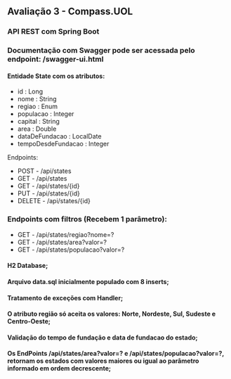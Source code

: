 ## Avaliação 3 - Compass.UOL

### API REST com Spring Boot

### Documentação com Swagger pode ser acessada pelo endpoint: /swagger-ui.html

#### Entidade State com os atributos:
<ul>
<li>id : Long</li>
<li>nome : String </li>
<li>regiao : Enum</li>
<li>populacao : Integer</li>
<li>capital : String</li>
<li>area : Double</li>
<li>dataDeFundacao : LocalDate</li>
<li>tempoDesdeFundacao : Integer</li>
</ul>

Endpoints: 

<ul>
<li>POST - /api/states</li>
<li>GET - /api/states</li>
<li>GET - /api/states/{id}</li>
<li>PUT - /api/states/{id}</li>
<li>DELETE - /api/states/{id}</li> 
</ul>

### Endpoints com filtros (Recebem 1 parâmetro):
<ul>
<li>GET - /api/states/regiao?nome=?</li>
<li>GET - /api/states/area?valor=?</li>
<li>GET - /api/states/populacao?valor=?</li>
</ul>

#### H2 Database;
#### Arquivo data.sql inicialmente populado com 8 inserts;
#### Tratamento de exceções com Handler;
#### O atributo região só aceita os valores: Norte, Nordeste, Sul, Sudeste e Centro-Oeste;
#### Validação do tempo de fundação e data de fundacao do estado;
#### Os EndPoints /api/states/area?valor=? e /api/states/populacao?valor=?, retornam os estados com valores maiores ou igual ao parâmetro informado em ordem decrescente;

